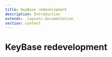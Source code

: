```yaml
---
title: KeyBase redevelopment
description: Introduction
extends: _layouts.documentation
section: content
---
```


# KeyBase redevelopment


